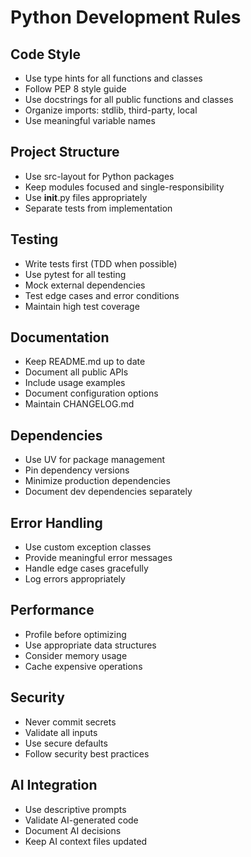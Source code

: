 # Python Development Rules

## Code Style
- Use type hints for all functions and classes
- Follow PEP 8 style guide
- Use docstrings for all public functions and classes
- Organize imports: stdlib, third-party, local
- Use meaningful variable names

## Project Structure
- Use src-layout for Python packages
- Keep modules focused and single-responsibility
- Use __init__.py files appropriately
- Separate tests from implementation

## Testing
- Write tests first (TDD when possible)
- Use pytest for all testing
- Mock external dependencies
- Test edge cases and error conditions
- Maintain high test coverage

## Documentation
- Keep README.md up to date
- Document all public APIs
- Include usage examples
- Document configuration options
- Maintain CHANGELOG.md

## Dependencies
- Use UV for package management
- Pin dependency versions
- Minimize production dependencies
- Document dev dependencies separately

## Error Handling
- Use custom exception classes
- Provide meaningful error messages
- Handle edge cases gracefully
- Log errors appropriately

## Performance
- Profile before optimizing
- Use appropriate data structures
- Consider memory usage
- Cache expensive operations

## Security
- Never commit secrets
- Validate all inputs
- Use secure defaults
- Follow security best practices

## AI Integration
- Use descriptive prompts
- Validate AI-generated code
- Document AI decisions
- Keep AI context files updated 